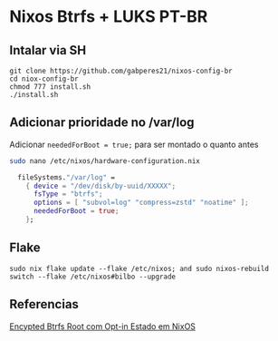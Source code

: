 

# Nixos Btrfs + LUKS PT-BR
## Intalar via SH
```
git clone https://github.com/gabperes21/nixos-config-br
cd niox-config-br
chmod 777 install.sh
./install.sh
```
## Adicionar prioridade no /var/log

Adicionar `neededForBoot = true;` para ser montado o quanto antes

```bash
sudo nano /etc/nixos/hardware-configuration.nix
```

```nix
  fileSystems."/var/log" =
    { device = "/dev/disk/by-uuid/XXXXX";
      fsType = "btrfs";
      options = [ "subvol=log" "compress=zstd" "noatime" ];
      neededForBoot = true;
    };
```

## Flake
```
sudo nix flake update --flake /etc/nixos; and sudo nixos-rebuild switch --flake /etc/nixos#bilbo --upgrade
```


## Referencias

[Encypted Btrfs Root com Opt-in Estado em NixOS](https://mt-caret.github.io/blog/posts/2020-06-29-optin-state.html)
